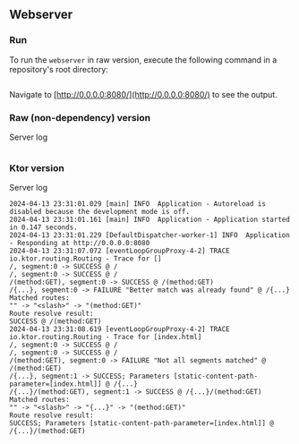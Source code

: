 ## Webserver

### Run

To run the `webserver` in raw version, execute the following command in a repository's root directory:

```

```

Navigate to [http://0.0.0.0:8080/](http://0.0.0.0:8080/) to see the output.


### Raw (non-dependency) version

Server log

```

```


### Ktor version

Server log

```
2024-04-13 23:31:01.029 [main] INFO  Application - Autoreload is disabled because the development mode is off.
2024-04-13 23:31:01.161 [main] INFO  Application - Application started in 0.147 seconds.
2024-04-13 23:31:01.229 [DefaultDispatcher-worker-1] INFO  Application - Responding at http://0.0.0.0:8080
2024-04-13 23:31:07.072 [eventLoopGroupProxy-4-2] TRACE io.ktor.routing.Routing - Trace for []
/, segment:0 -> SUCCESS @ /
/, segment:0 -> SUCCESS @ /
/(method:GET), segment:0 -> SUCCESS @ /(method:GET)
/{...}, segment:0 -> FAILURE "Better match was already found" @ /{...}
Matched routes:
"" -> "<slash>" -> "(method:GET)"
Route resolve result:
SUCCESS @ /(method:GET)
2024-04-13 23:31:08.619 [eventLoopGroupProxy-4-2] TRACE io.ktor.routing.Routing - Trace for [index.html]
/, segment:0 -> SUCCESS @ /
/, segment:0 -> SUCCESS @ /
/(method:GET), segment:0 -> FAILURE "Not all segments matched" @ /(method:GET)
/{...}, segment:1 -> SUCCESS; Parameters [static-content-path-parameter=[index.html]] @ /{...}
/{...}/(method:GET), segment:1 -> SUCCESS @ /{...}/(method:GET)
Matched routes:
"" -> "<slash>" -> "{...}" -> "(method:GET)"
Route resolve result:
SUCCESS; Parameters [static-content-path-parameter=[index.html]] @ /{...}/(method:GET)
```
